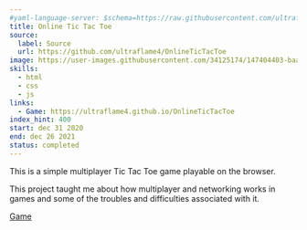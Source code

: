 ```yaml
---
#yaml-language-server: $schema=https://raw.githubusercontent.com/ultraflame4/ultraflame4.github.io/v6-dev/public/schema-attributes.json
title: Online Tic Tac Toe
source:
  label: Source
  url: https://github.com/ultraflame4/OnlineTicTacToe
image: https://user-images.githubusercontent.com/34125174/147404403-baa8daaf-3ec9-4cf7-bcf1-711ba28dca27.png
skills:
  - html
  - css
  - js
links:
  - Game: https://ultraflame4.github.io/OnlineTicTacToe
index_hint: 400
start: dec 31 2020
end: dec 26 2021
status: completed
---
```

This is a simple multiplayer Tic Tac Toe game playable on the browser. 


This project taught me about how multiplayer and networking works in games and some of the troubles and difficulties associated with it.


[Game](https://ultraflame4.github.io/OnlineTicTacToe)
